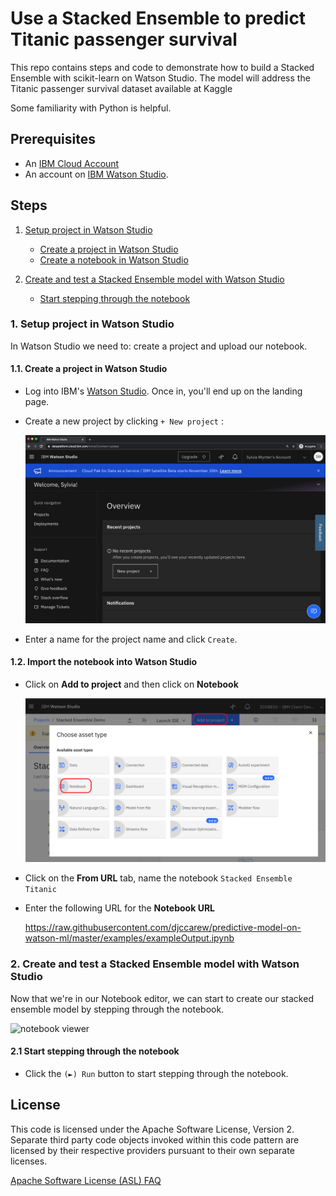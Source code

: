 # Use a Stacked Ensemble to predict Titanic passenger survival

This repo contains steps and code to demonstrate how to build a Stacked Ensemble with scikit-learn on Watson Studio. The model will address the Titanic passenger survival dataset available at Kaggle

Some familiarity with Python is helpful.

## Prerequisites

* An [IBM Cloud Account](https://cloud.ibm.com)
* An account on [IBM Watson Studio](https://dataplatform.cloud.ibm.com/).


## Steps

1. [Setup project in Watson Studio](#1-setup-project-and-data-in-watson-studio)
   * [Create a project in Watson Studio](#11-create-a-project-in-watson-studio)
   * [Create a notebook in Watson Studio](#12-import-the-notebook-into-watson-studio)

1. [Create and test a Stacked Ensemble model with Watson Studio](#2-create-and-test-a-stacked-ensemble-model-with-watson-studio)
   * [Start stepping through the notebook](#21-start-stepping-through-the-notebook)


### 1. Setup project in Watson Studio

In Watson Studio we need to: create a project and  upload our notebook.

#### 1.1. Create a project in Watson Studio

* Log into IBM's [Watson Studio](https://dataplatform.cloud.ibm.com). Once in, you'll end up on the landing page.

* Create a new project by clicking `+ New project` :

   ![studio project](images/ss1.png)

* Enter a name for the project name and click `Create`.

#### 1.2. Import the notebook into Watson Studio

* Click on **Add to project** and then click on **Notebook**

   ![add to project](images/ss2.png)

* Click on the **From URL** tab, name the  notebook `Stacked Ensemble Titanic`

*  Enter the following URL for the **Notebook URL**

   https://raw.githubusercontent.com/djccarew/predictive-model-on-watson-ml/master/examples/exampleOutput.ipynb


### 2. Create and test a Stacked Ensemble model with Watson Studio

Now that we're in our Notebook editor, we can start to create our stacked ensemble model  by stepping through the notebook.

![notebook viewer](doc/source/images/notebook-viewer.png)

#### 2.1 Start stepping through the notebook

* Click the `(►) Run` button to start stepping through the notebook.


## License

This code is licensed under the Apache Software License, Version 2.  Separate third party code objects invoked within this code pattern are licensed by their respective providers pursuant to their own separate licenses.

[Apache Software License (ASL) FAQ](http://www.apache.org/foundation/license-faq.html#WhatDoesItMEAN)
